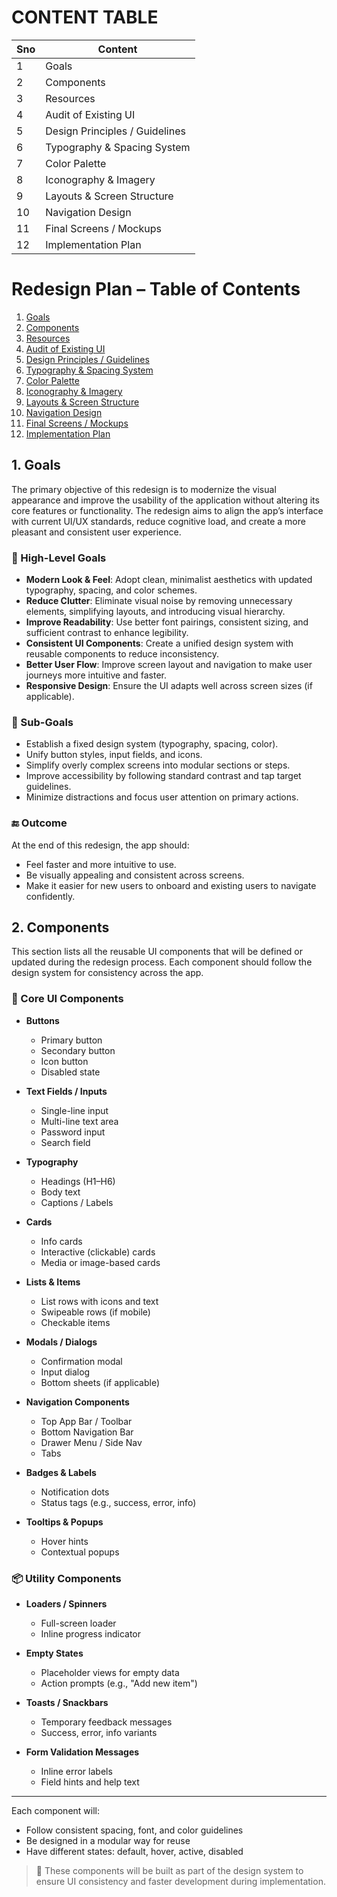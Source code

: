 # CONTENT TABLE

| Sno | Content                        |
|-----|--------------------------------|
| 1   | Goals                          |
| 2   | Components                     |
| 3   | Resources                      |
| 4   | Audit of Existing UI           |
| 5   | Design Principles / Guidelines |
| 6   | Typography & Spacing System    |
| 7   | Color Palette                  |
| 8   | Iconography & Imagery          |
| 9   | Layouts & Screen Structure     |
| 10  | Navigation Design              |
| 11  | Final Screens / Mockups        |
| 12  | Implementation Plan            |

# Redesign Plan – Table of Contents

1. [Goals](#1-goals)
2. [Components](#2-components)
3. [Resources](#3-resources)
4. [Audit of Existing UI](#4-audit-of-existing-ui)
5. [Design Principles / Guidelines](#5-design-principles--guidelines)
6. [Typography & Spacing System](#6-typography--spacing-system)
7. [Color Palette](#7-color-palette)
8. [Iconography & Imagery](#8-iconography--imagery)
9. [Layouts & Screen Structure](#9-layouts--screen-structure)
10. [Navigation Design](#10-navigation-design)
11. [Final Screens / Mockups](#11-final-screens--mockups)
12. [Implementation Plan](#12-implementation-plan)

## 1. Goals

The primary objective of this redesign is to modernize the visual appearance and improve the usability of the application without altering its core features or functionality. The redesign aims to align the app’s interface with current UI/UX standards, reduce cognitive load, and create a more pleasant and consistent user experience.

### 🎯 High-Level Goals
- **Modern Look & Feel**: Adopt clean, minimalist aesthetics with updated typography, spacing, and color schemes.
- **Reduce Clutter**: Eliminate visual noise by removing unnecessary elements, simplifying layouts, and introducing visual hierarchy.
- **Improve Readability**: Use better font pairings, consistent sizing, and sufficient contrast to enhance legibility.
- **Consistent UI Components**: Create a unified design system with reusable components to reduce inconsistency.
- **Better User Flow**: Improve screen layout and navigation to make user journeys more intuitive and faster.
- **Responsive Design**: Ensure the UI adapts well across screen sizes (if applicable).

### 🧩 Sub-Goals
- Establish a fixed design system (typography, spacing, color).
- Unify button styles, input fields, and icons.
- Simplify overly complex screens into modular sections or steps.
- Improve accessibility by following standard contrast and tap target guidelines.
- Minimize distractions and focus user attention on primary actions.

### 🔚 Outcome
At the end of this redesign, the app should:
- Feel faster and more intuitive to use.
- Be visually appealing and consistent across screens.
- Make it easier for new users to onboard and existing users to navigate confidently.


## 2. Components

This section lists all the reusable UI components that will be defined or updated during the redesign process. Each component should follow the design system for consistency across the app.

### 🧱 Core UI Components

- **Buttons**
    - Primary button
    - Secondary button
    - Icon button
    - Disabled state

- **Text Fields / Inputs**
    - Single-line input
    - Multi-line text area
    - Password input
    - Search field

- **Typography**
    - Headings (H1–H6)
    - Body text
    - Captions / Labels

- **Cards**
    - Info cards
    - Interactive (clickable) cards
    - Media or image-based cards

- **Lists & Items**
    - List rows with icons and text
    - Swipeable rows (if mobile)
    - Checkable items

- **Modals / Dialogs**
    - Confirmation modal
    - Input dialog
    - Bottom sheets (if applicable)

- **Navigation Components**
    - Top App Bar / Toolbar
    - Bottom Navigation Bar
    - Drawer Menu / Side Nav
    - Tabs

- **Badges & Labels**
    - Notification dots
    - Status tags (e.g., success, error, info)

- **Tooltips & Popups**
    - Hover hints
    - Contextual popups

### 📦 Utility Components

- **Loaders / Spinners**
    - Full-screen loader
    - Inline progress indicator

- **Empty States**
    - Placeholder views for empty data
    - Action prompts (e.g., "Add new item")

- **Toasts / Snackbars**
    - Temporary feedback messages
    - Success, error, info variants

- **Form Validation Messages**
    - Inline error labels
    - Field hints and help text

---

Each component will:
- Follow consistent spacing, font, and color guidelines
- Be designed in a modular way for reuse
- Have different states: default, hover, active, disabled

> 🔧 These components will be built as part of the design system to ensure UI consistency and faster development during implementation.